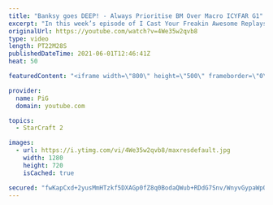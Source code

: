 ```yaml
---
title: "Banksy goes DEEP! - Always Prioritise BM Over Macro ICYFAR G1"
excerpt: "In this week’s episode of I Cast Your Freakin Awesome Replays (ICYFAR) players sent in their replays where they “prioritized” bm over macro!  CURRENT ICYFAR CHALLENGE: \"No Rush 4 Minutes\" - Keep your opponent under constant pressure from 4 minutes onwards. Send submissions to eonblu95@gmail.com as attachment"
originalUrl: https://youtube.com/watch?v=4We35w2qvb8
type: video
length: PT22M28S
publishedDateTime: 2021-06-01T12:46:41Z
heat: 50

featuredContent: "<iframe width=\"800\" height=\"500\" frameborder=\"0\" src=\"https://www.youtube.com/embed/4We35w2qvb8\" allow=\"accelerometer; autoplay; encrypted-media; gyroscope; picture-in-picture\" allowfullscreen></iframe>"

provider:
  name: PiG
  domain: youtube.com

topics:
  - StarCraft 2

images:
  - url: https://i.ytimg.com/vi/4We35w2qvb8/maxresdefault.jpg
    width: 1280
    height: 720
    isCached: true

secured: "fwKapCxd+2yusMmHTzkf5DXAGp0fZ8q0BodaQWub+RDdG7Snv/WnyvGypaWpQUT0TNT9+ahAMHT+ugIx5IcoQQfIDRe6j6ChhE2/JlkQSasdNh59bSVoxb0kfcLoea957eQ6r0s644GOw4kHn7tKxL0MKk6MjaZXgI9/+NBZe/qAT0+7+rVUP0lHpAT5kOym26ia5N4F3q+nlod0X+aJXqR2KJ0LzgS7yfkvkrXoFleNRpJ2Q2MODXh0qvOykSVNdUIn1XpNnHhxjw1bVRFQH8HNFjwltTHkTAZTF+fcHzzWmU8NqBKRuwYsgmXlHmOwgBx2sNIJFNOQM0FOMHqhcAjMvxyTIHkqt2GvVIPkUmmjrjowsDY25zDTeJV+XxIb0Wm0L/Fm8D4ivvRWEG1NctkHcT0gcDwo5xfFLVy2QBI=;GWpud2tFfmA7kwCzEITWpw=="
---
```



